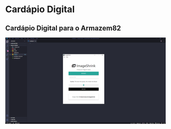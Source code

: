# Cardápio Digital

## Cardápio Digital para o Armazem82

![imageshrink](https://github.com/Maurelima/ImageShrink/blob/master/assets/images/image.png)
